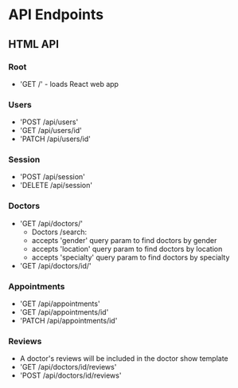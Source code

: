 # API Endpoints

## HTML API

### Root

- 'GET /' - loads React web app

### Users

- 'POST /api/users'
- 'GET /api/users/id'
- 'PATCH /api/users/id'

### Session

- 'POST /api/session'
- 'DELETE /api/session'

### Doctors

- 'GET /api/doctors/'
  - Doctors /search:
  - accepts 'gender' query param to find doctors by gender
  - accepts 'location' query param to find doctors by location
  - accepts 'specialty' query param to find doctors by specialty
- 'GET /api/doctors/id/'

### Appointments

- 'GET /api/appointments'
- 'GET /api/appointments/id'
- 'PATCH /api/appointments/id'

### Reviews

- A doctor's reviews will be included in the doctor show template
- 'GET /api/doctors/id/reviews'
- 'POST /api/doctors/id/reviews'
